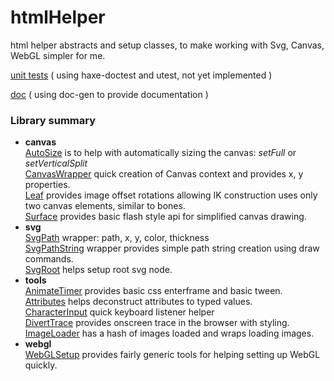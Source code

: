 # htmlHelper
html helper abstracts and setup classes, to make working with Svg, Canvas, WebGL simpler for me.

[unit tests](https://nanjizal.github.io/htmlHelper/htmlHelperTest.html) ( using haxe-doctest and utest, not yet implemented )

[doc](https://nanjizal.github.io/htmlHelper/pages/) ( using doc-gen to provide documentation )

### Library summary

  - **canvas**   
      [AutoSize](https://nanjizal.github.io/htmlHelper/pages/htmlHelper/canvas/AutoSize.html) is to help with automatically sizing the canvas: *setFull* or *setVerticalSplit*  
      [CanvasWrapper](https://nanjizal.github.io/htmlHelper/pages/htmlHelper/canvas/CanvasWrapper.html) quick creation of Canvas context and provides x, y properties.  
      [Leaf](https://nanjizal.github.io/htmlHelper/pages/htmlHelper/canvas/Leaf.html) provides image offset rotations allowing IK construction uses only two canvas elements, similar to bones.  
      [Surface](https://nanjizal.github.io/htmlHelper/pages/htmlHelper/canvas/Surface.html) provides basic flash style api for simplified canvas drawing.   
  - **svg**  
      [SvgPath](https://nanjizal.github.io/htmlHelper/pages/htmlHelper/svg/SvgPath.html) wrapper: path, x, y, color, thickness  
      [SvgPathString](https://nanjizal.github.io/htmlHelper/pages/htmlHelper/svg/SvgPathString.html) wrapper provides simple path string creation using draw commands.  
      [SvgRoot](https://nanjizal.github.io/htmlHelper/pages/htmlHelper/svg/SvgRoot.html) helps setup root svg node.  
  - **tools**  
      [AnimateTimer](https://nanjizal.github.io/htmlHelper/pages/htmlHelper/tools/AnimateTimer.html) provides basic css enterframe and basic tween.  
      [Attributes](https://nanjizal.github.io/htmlHelper/pages/htmlHelper/tools/Attributes.html) helps deconstruct attributes to typed values.  
      [CharacterInput](https://nanjizal.github.io/htmlHelper/pages/htmlHelper/tools/CharacterInput.html) quick keyboard listener helper  
      [DivertTrace](https://nanjizal.github.io/htmlHelper/pages/htmlHelper/tools/DivertTrace.html) provides onscreen trace in the browser with styling.  
      [ImageLoader](https://nanjizal.github.io/htmlHelper/pages/htmlHelper/tools/ImageLoader.html) has a hash of images loaded and wraps loading images.
  - **webgl**  
      [WebGLSetup](https://nanjizal.github.io/htmlHelper/pages/htmlHelper/webgl/WebGLSetup.html) provides fairly generic tools for helping setting up WebGL quickly.
      
